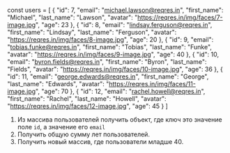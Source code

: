 const users = [
{
"id": 7,
"email": "michael.lawson@reqres.in",
"first_name": "Michael",
"last_name": "Lawson",
"avatar": "https://reqres.in/img/faces/7-image.jpg",
"age": 23
},
{
"id": 8,
"email": "lindsay.ferguson@reqres.in",
"first_name": "Lindsay",
"last_name": "Ferguson",
"avatar": "https://reqres.in/img/faces/8-image.jpg",
"age": 20
},
{
"id": 9,
"email": "tobias.funke@reqres.in",
"first_name": "Tobias",
"last_name": "Funke",
"avatar": "https://reqres.in/img/faces/9-image.jpg",
"age": 40
},
{
"id": 10,
"email": "byron.fields@reqres.in",
"first_name": "Byron",
"last_name": "Fields",
"avatar": "https://reqres.in/img/faces/10-image.jpg",
"age": 36
},
{
"id": 11,
"email": "george.edwards@reqres.in",
"first_name": "George",
"last_name": "Edwards",
"avatar": "https://reqres.in/img/faces/11-image.jpg",
"age": 70
},
{
"id": 12,
"email": "rachel.howell@reqres.in",
"first_name": "Rachel",
"last_name": "Howell",
"avatar": "https://reqres.in/img/faces/12-image.jpg",
"age": 45
}
]

1. Из массива пользователей получить объект, где ключ это значение поле `id`, а значение его `email`
2. Получить общую сумму лет пользователей.
3. Получить новый массив, где пользователи младше 40.
